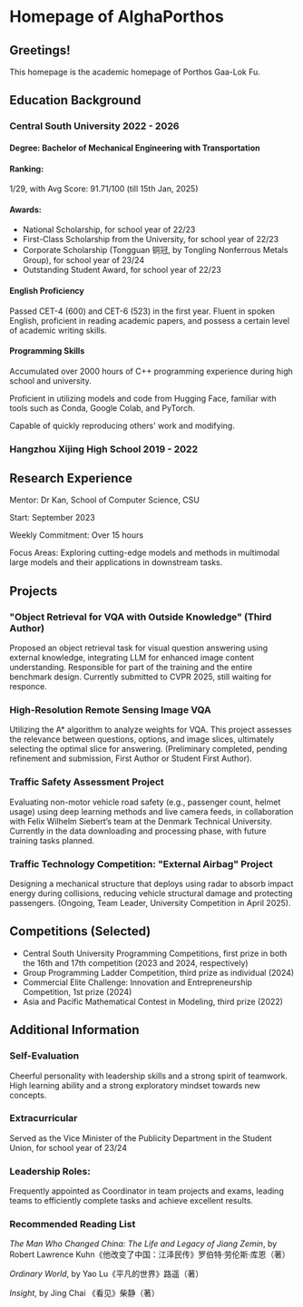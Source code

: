 # Homepage of AlghaPorthos

## Greetings!

This homepage is the academic homepage of Porthos Gaa-Lok Fu. 

## Education Background

### Central South University 2022 - 2026

#### Degree: Bachelor of Mechanical Engineering with Transportation

#### Ranking: 
1/29, with Avg Score: 91.71/100 (till 15th Jan, 2025)

#### Awards:

- National Scholarship, for school year of 22/23
- First-Class Scholarship from the University, for school year of 22/23
- Corporate Scholarship (Tongguan 铜冠, by Tongling Nonferrous Metals Group), for school year of 23/24
- Outstanding Student Award, for school year of 22/23

#### English Proficiency
Passed CET-4 (600) and CET-6 (523) in the first year.
Fluent in spoken English, proficient in reading academic papers, and possess a certain level of academic writing skills.

#### Programming Skills
Accumulated over 2000 hours of C++ programming experience during high school and university.

Proficient in utilizing models and code from Hugging Face, familiar with tools such as Conda, Google Colab, and PyTorch.

Capable of quickly reproducing others' work and modifying.

### Hangzhou Xijing High School 2019 - 2022

## Research Experience
Mentor: Dr Kan, School of Computer Science, CSU

Start: September 2023

Weekly Commitment: Over 15 hours

Focus Areas: Exploring cutting-edge models and methods in multimodal large models and their applications in downstream tasks.

## Projects
### "Object Retrieval for VQA with Outside Knowledge" (Third Author)

Proposed an object retrieval task for visual question answering using external knowledge, integrating LLM for enhanced image content understanding. Responsible for part of the training and the entire benchmark design. Currently submitted to CVPR 2025, still waiting for responce.

### High-Resolution Remote Sensing Image VQA

Utilizing the A* algorithm to analyze weights for VQA. This project assesses the relevance between questions, options, and image slices, ultimately selecting the optimal slice for answering. (Preliminary completed, pending refinement and submission, First Author or Student First Author).

### Traffic Safety Assessment Project

Evaluating non-motor vehicle road safety (e.g., passenger count, helmet usage) using deep learning methods and live camera feeds, in collaboration with Felix Wilhelm Siebert’s team at the Denmark Technical University. Currently in the data downloading and processing phase, with future training tasks planned.

### Traffic Technology Competition: "External Airbag" Project

Designing a mechanical structure that deploys using radar to absorb impact energy during collisions, reducing vehicle structural damage and protecting passengers. (Ongoing, Team Leader, University Competition in April 2025).

## Competitions (Selected)
- Central South University Programming Competitions, first prize in both the 16th and 17th competition (2023 and 2024, respectively)
- Group Programming Ladder Competition, third prize as individual (2024)
- Commercial Elite Challenge: Innovation and Entrepreneurship Competition, 1st prize (2024)
- Asia and Pacific Mathematical Contest in Modeling, third prize (2022)

## Additional Information
### Self-Evaluation

Cheerful personality with leadership skills and a strong spirit of teamwork. High learning ability and a strong exploratory mindset towards new concepts.

### Extracurricular

Served as the Vice Minister of the Publicity Department in the Student Union, for school year of 23/24

### Leadership Roles:

Frequently appointed as Coordinator in team projects and exams, leading teams to efficiently complete tasks and achieve excellent results.

### Recommended Reading List

_The Man Who Changed China: The Life and Legacy of Jiang Zemin_, by Robert Lawrence Kuhn《他改变了中国：江泽民传》罗伯特·劳伦斯·库恩（著）

_Ordinary World_, by Yao Lu《平凡的世界》路遥（著）

_Insight_, by Jing Chai 《看见》柴静（著）
